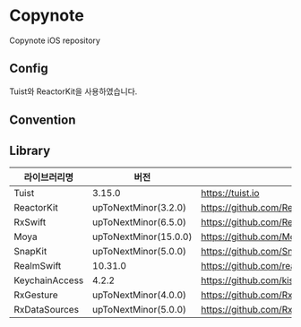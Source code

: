 # Copynote
Copynote iOS repository

## Config

Tuist와 ReactorKit을 사용하였습니다.

## Convention

## 

## Library
|라이브러리명|버전|링크|
|---|---|---|
|Tuist|3.15.0|https://tuist.io|
|ReactorKit|upToNextMinor(3.2.0)|https://github.com/ReactorKit/ReactorKit|
|RxSwift|upToNextMinor(6.5.0)|https://github.com/ReactiveX/RxSwift|
|Moya|upToNextMinor(15.0.0)|https://github.com/Moya/Moya|
|SnapKit|upToNextMinor(5.0.0)|https://github.com/SnapKit/SnapKit|
|RealmSwift|10.31.0|https://github.com/realm/realm-swift|
|KeychainAccess|4.2.2|https://github.com/kishikawakatsumi/KeychainAccess|
|RxGesture|upToNextMinor(4.0.0)|https://github.com/RxSwiftCommunity/RxGesture|
|RxDataSources|upToNextMinor(5.0.0)|https://github.com/RxSwiftCommunity/RxDataSources|
